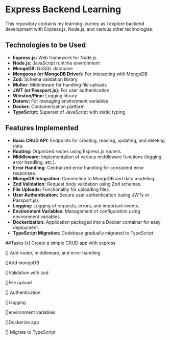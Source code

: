 # Express Backend Learning

This repository contains my learning journey as I explore backend development with Express.js, Node.js, and various other technologies.

## Technologies to be Used

* **Express.js:** Web framework for Node.js
* **Node.js:** JavaScript runtime environment
* **MongoDB:** NoSQL database
* **Mongoose (or MongoDB Driver):** For interacting with MongoDB
* **Zod:** Schema validation library
* **Multer:** Middleware for handling file uploads
* **JWT (or Passport.js):** For user authentication
* **Winston/Pino:** Logging library
* **Dotenv:** For managing environment variables
* **Docker:** Containerization platform
* **TypeScript:** Superset of JavaScript with static typing

## Features Implemented

* **Basic CRUD API:**  Endpoints for creating, reading, updating, and deleting data.
* **Routing:** Organized routes using Express.js routers.
* **Middleware:** Implementation of various middleware functions (logging, error handling, etc.).
* **Error Handling:** Centralized error handling for consistent error responses.
* **MongoDB Integration:** Connection to MongoDB and data modeling.
* **Zod Validation:** Request body validation using Zod schemas.
* **File Uploads:** Functionality for uploading files.
* **User Authentication:** Secure user authentication (using JWTs or Passport.js).
* **Logging:** Logging of requests, errors, and important events.
* **Environment Variables:** Management of configuration using environment variables.
* **Dockerization:** Application packaged into a Docker container for easy deployment.
* **TypeScript Migration:** Codebase gradually migrated to TypeScript.

##Tasks 
[x] Create a simple CRUD app with express

[] Add router, middleware, and error handling

[]Add mongoDB

[]Validation with zod

[]File upload

[] Authentication

[]Logging

[]environment variables

[]Dockerize app

[] Migrate to TypeScript
